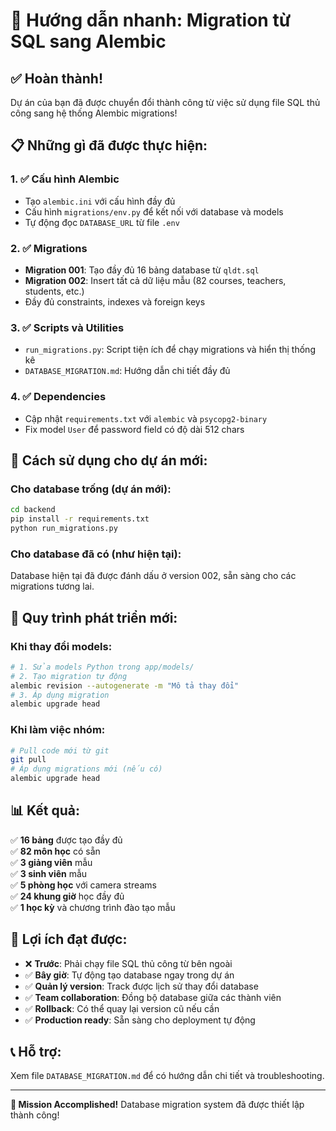 # 🎯 Hướng dẫn nhanh: Migration từ SQL sang Alembic

## ✅ Hoàn thành!

Dự án của bạn đã được chuyển đổi thành công từ việc sử dụng file SQL thủ công sang hệ thống Alembic migrations!

## 📋 Những gì đã được thực hiện:

### 1. ✅ Cấu hình Alembic
- Tạo `alembic.ini` với cấu hình đầy đủ
- Cấu hình `migrations/env.py` để kết nối với database và models
- Tự động đọc `DATABASE_URL` từ file `.env`

### 2. ✅ Migrations
- **Migration 001**: Tạo đầy đủ 16 bảng database từ `qldt.sql`
- **Migration 002**: Insert tất cả dữ liệu mẫu (82 courses, teachers, students, etc.)
- Đầy đủ constraints, indexes và foreign keys

### 3. ✅ Scripts và Utilities
- `run_migrations.py`: Script tiện ích để chạy migrations và hiển thị thống kê
- `DATABASE_MIGRATION.md`: Hướng dẫn chi tiết đầy đủ

### 4. ✅ Dependencies
- Cập nhật `requirements.txt` với `alembic` và `psycopg2-binary`
- Fix model `User` để password field có độ dài 512 chars

## 🚀 Cách sử dụng cho dự án mới:

### Cho database trống (dự án mới):
```bash
cd backend
pip install -r requirements.txt
python run_migrations.py
```

### Cho database đã có (như hiện tại):
Database hiện tại đã được đánh dấu ở version 002, sẵn sàng cho các migrations tương lai.

## 🔄 Quy trình phát triển mới:

### Khi thay đổi models:
```bash
# 1. Sửa models Python trong app/models/
# 2. Tạo migration tự động
alembic revision --autogenerate -m "Mô tả thay đổi"
# 3. Áp dụng migration
alembic upgrade head
```

### Khi làm việc nhóm:
```bash
# Pull code mới từ git
git pull
# Áp dụng migrations mới (nếu có)
alembic upgrade head
```

## 📊 Kết quả:

✅ **16 bảng** được tạo đầy đủ  
✅ **82 môn học** có sẵn  
✅ **3 giảng viên** mẫu  
✅ **3 sinh viên** mẫu  
✅ **5 phòng học** với camera streams  
✅ **24 khung giờ** học đầy đủ  
✅ **1 học kỳ** và chương trình đào tạo mẫu  

## 🎉 Lợi ích đạt được:

- ❌ **Trước**: Phải chạy file SQL thủ công từ bên ngoài
- ✅ **Bây giờ**: Tự động tạo database ngay trong dự án
- ✅ **Quản lý version**: Track được lịch sử thay đổi database
- ✅ **Team collaboration**: Đồng bộ database giữa các thành viên
- ✅ **Rollback**: Có thể quay lại version cũ nếu cần
- ✅ **Production ready**: Sẵn sàng cho deployment tự động

## 📞 Hỗ trợ:

Xem file `DATABASE_MIGRATION.md` để có hướng dẫn chi tiết và troubleshooting.

---
**🎯 Mission Accomplished!** Database migration system đã được thiết lập thành công!
